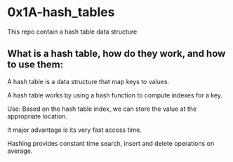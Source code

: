 # 0x1A-hash_tables
This repo contain a hash table data structure

## What is a hash table, how do they work, and how to use them:

A hash table is a data structure that map keys to values.

A hash table works by using a hash function to compute indexes for a key.

Use: Based on the hash table index, we can store the value at the appropriate location.

It major advantage is its very fast access time.

Hashing provides constant time search, insert and delete operations on average.